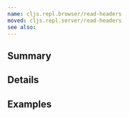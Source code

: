 ```yaml
---
name: cljs.repl.browser/read-headers
moved: cljs.repl.server/read-headers
see also:
---
```


## Summary

## Details

## Examples
